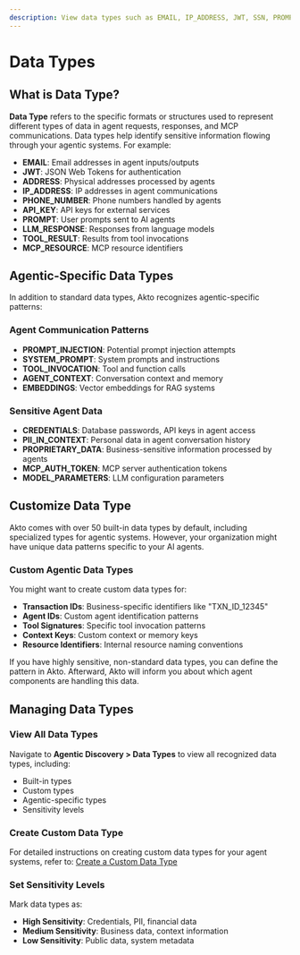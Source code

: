 ```yaml
---
description: View data types such as EMAIL, IP_ADDRESS, JWT, SSN, PROMPT_INJECTION and many more for agentic systems.
---
```


# Data Types

## What is Data Type?

**Data Type** refers to the specific formats or structures used to represent different types of data in agent requests, responses, and MCP communications. Data types help identify sensitive information flowing through your agentic systems. For example:

- **EMAIL**: Email addresses in agent inputs/outputs
- **JWT**: JSON Web Tokens for authentication
- **ADDRESS**: Physical addresses processed by agents
- **IP_ADDRESS**: IP addresses in agent communications
- **PHONE_NUMBER**: Phone numbers handled by agents
- **API_KEY**: API keys for external services
- **PROMPT**: User prompts sent to AI agents
- **LLM_RESPONSE**: Responses from language models
- **TOOL_RESULT**: Results from tool invocations
- **MCP_RESOURCE**: MCP resource identifiers

## Agentic-Specific Data Types

In addition to standard data types, Akto recognizes agentic-specific patterns:

### Agent Communication Patterns

- **PROMPT_INJECTION**: Potential prompt injection attempts
- **SYSTEM_PROMPT**: System prompts and instructions
- **TOOL_INVOCATION**: Tool and function calls
- **AGENT_CONTEXT**: Conversation context and memory
- **EMBEDDINGS**: Vector embeddings for RAG systems

### Sensitive Agent Data

- **CREDENTIALS**: Database passwords, API keys in agent access
- **PII_IN_CONTEXT**: Personal data in agent conversation history
- **PROPRIETARY_DATA**: Business-sensitive information processed by agents
- **MCP_AUTH_TOKEN**: MCP server authentication tokens
- **MODEL_PARAMETERS**: LLM configuration parameters

## Customize Data Type

Akto comes with over 50 built-in data types by default, including specialized types for agentic systems. However, your organization might have unique data patterns specific to your AI agents.

### Custom Agentic Data Types

You might want to create custom data types for:

- **Transaction IDs**: Business-specific identifiers like "TXN_ID_12345"
- **Agent IDs**: Custom agent identification patterns
- **Tool Signatures**: Specific tool invocation patterns
- **Context Keys**: Custom context or memory keys
- **Resource Identifiers**: Internal resource naming conventions

If you have highly sensitive, non-standard data types, you can define the pattern in Akto. Afterward, Akto will inform you about which agent components are handling this data.


## Managing Data Types

### View All Data Types

Navigate to **Agentic Discovery > Data Types** to view all recognized data types, including:
- Built-in types
- Custom types
- Agentic-specific types
- Sensitivity levels

### Create Custom Data Type

For detailed instructions on creating custom data types for your agent systems, refer to: [Create a Custom Data Type](../how-to/create-a-custom-data-type.md)

### Set Sensitivity Levels

Mark data types as:
- **High Sensitivity**: Credentials, PII, financial data
- **Medium Sensitivity**: Business data, context information
- **Low Sensitivity**: Public data, system metadata

